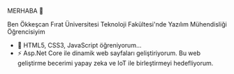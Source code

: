  MERHABA 👋

Ben Ökkeşcan
Fırat Üniversitesi Teknoloji Fakültesi'nde Yazılım Mühendisliği Öğrencisiyim


- 🌱 HTML5, CSS3, JavaScript öğreniyorum...
- ⚡ Asp.Net Core ile dinamik web sayfaları geliştiriyorum. Bu web geliştirme becerimi yapay zeka ve IoT ile birleştirmeyi hedefliyorum.

